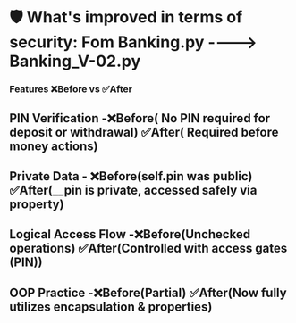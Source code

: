 # 🛡️ What's improved in terms of security: Fom Banking.py ----> Banking_V-02.py 
### Features	❌Before	vs ✅After
## PIN Verification	-❌Before( No PIN required for deposit or withdrawal)	✅After( Required before money actions)
## Private Data	- ❌Before(self.pin was public) ✅After(__pin is private, accessed safely via property)
## Logical Access Flow	-❌Before(Unchecked operations) ✅After(Controlled with access gates (PIN))
## OOP Practice	-❌Before(Partial)  ✅After(Now fully utilizes encapsulation & properties)
